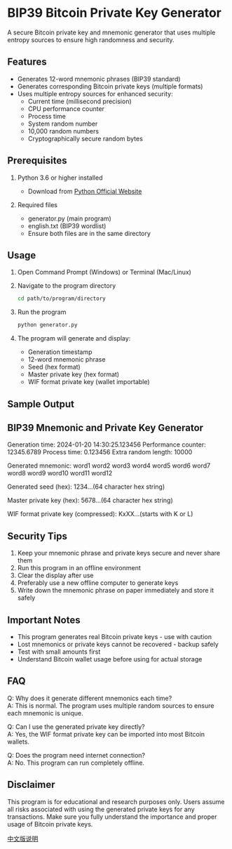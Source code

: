 # BIP39 Bitcoin Private Key Generator

A secure Bitcoin private key and mnemonic generator that uses multiple entropy sources to ensure high randomness and security.

## Features

- Generates 12-word mnemonic phrases (BIP39 standard)
- Generates corresponding Bitcoin private keys (multiple formats)
- Uses multiple entropy sources for enhanced security:
  - Current time (millisecond precision)
  - CPU performance counter
  - Process time
  - System random number
  - 10,000 random numbers
  - Cryptographically secure random bytes

## Prerequisites

1. Python 3.6 or higher installed
   - Download from [Python Official Website](https://www.python.org/downloads/)

2. Required files
   - generator.py (main program)
   - english.txt (BIP39 wordlist)
   - Ensure both files are in the same directory

## Usage

1. Open Command Prompt (Windows) or Terminal (Mac/Linux)

2. Navigate to the program directory
   ```bash
   cd path/to/program/directory
   ```

3. Run the program
   ```bash
   python generator.py
   ```

4. The program will generate and display:
   - Generation timestamp
   - 12-word mnemonic phrase
   - Seed (hex format)
   - Master private key (hex format)
   - WIF format private key (wallet importable)

## Sample Output

BIP39 Mnemonic and Private Key Generator
------------------------
Generation time: 2024-01-20 14:30:25.123456
Performance counter: 12345.6789
Process time: 0.123456
Extra random length: 10000

Generated mnemonic:
word1 word2 word3 word4 word5 word6 word7 word8 word9 word10 word11 word12

Generated seed (hex):
1234...(64 character hex string)

Master private key (hex):
5678...(64 character hex string)

WIF format private key (compressed):
KxXX...(starts with K or L)

## Security Tips

1. Keep your mnemonic phrase and private keys secure and never share them
2. Run this program in an offline environment
3. Clear the display after use
4. Preferably use a new offline computer to generate keys
5. Write down the mnemonic phrase on paper immediately and store it safely

## Important Notes

- This program generates real Bitcoin private keys - use with caution
- Lost mnemonics or private keys cannot be recovered - backup safely
- Test with small amounts first
- Understand Bitcoin wallet usage before using for actual storage

## FAQ

Q: Why does it generate different mnemonics each time?  
A: This is normal. The program uses multiple random sources to ensure each mnemonic is unique.

Q: Can I use the generated private key directly?  
A: Yes, the WIF format private key can be imported into most Bitcoin wallets.

Q: Does the program need internet connection?  
A: No. This program can run completely offline.

## Disclaimer

This program is for educational and research purposes only. Users assume all risks associated with using the generated private keys for any transactions. Make sure you fully understand the importance and proper usage of Bitcoin private keys.

[中文版说明](README_CN.md)

